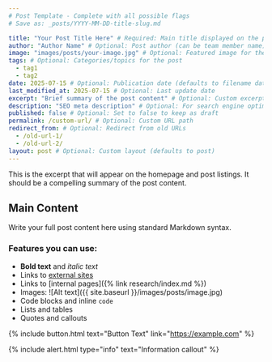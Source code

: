 ```yaml
---
# Post Template - Complete with all possible flags
# Save as: _posts/YYYY-MM-DD-title-slug.md

title: "Your Post Title Here" # Required: Main title displayed on the post
author: "Author Name" # Optional: Post author (can be team member name)
image: "images/posts/your-image.jpg" # Optional: Featured image for the post
tags: # Optional: Categories/topics for the post
  - tag1
  - tag2
date: 2025-07-15 # Optional: Publication date (defaults to filename date)
last_modified_at: 2025-07-15 # Optional: Last update date
excerpt: "Brief summary of the post content" # Optional: Custom excerpt (defaults to first paragraph)
description: "SEO meta description" # Optional: For search engine optimization
published: false # Optional: Set to false to keep as draft
permalink: /custom-url/ # Optional: Custom URL path
redirect_from: # Optional: Redirect from old URLs
  - /old-url-1/
  - /old-url-2/
layout: post # Optional: Custom layout (defaults to post)
---
```


<!-- excerpt start -->

This is the excerpt that will appear on the homepage and post listings. It should be a compelling summary of the post content.

<!-- excerpt end -->

## Main Content

Write your full post content here using standard Markdown syntax.

### Features you can use:

- **Bold text** and _italic text_
- Links to [external sites](https://example.com)
- Links to [internal pages]({% link research/index.md %})
- Images: ![Alt text]({{ site.baseurl }}/images/posts/image.jpg)
- Code blocks and inline `code`
- Lists and tables
- Quotes and callouts

{% include button.html text="Button Text" link="https://example.com" %}

{% include alert.html type="info" text="Information callout" %}
